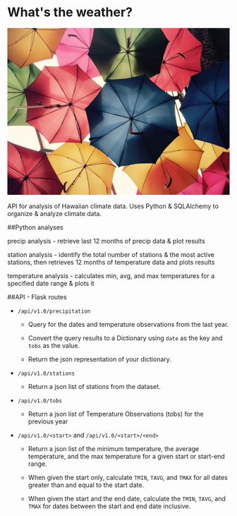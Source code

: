 # What's the weather?
![umbrellas](umbrellas.jpeg)

API for analysis of Hawaiian climate data. Uses Python & SQLAlchemy to organize & analyze climate data.



##Python analyses

precip analysis - retrieve last 12 months of precip data & plot results

station analysis - identify the total number of stations & the most active stations, then retrieves 12 months of temperature data and plots results

temperature analysis - calculates min, avg, and max temperatures for a specified date range & plots it



##API - Flask routes

* `/api/v1.0/precipitation`

  * Query for the dates and temperature observations from the last year.

  * Convert the query results to a Dictionary using `date` as the key and `tobs` as the value.

  * Return the json representation of your dictionary.

* `/api/v1.0/stations`

  * Return a json list of stations from the dataset.

* `/api/v1.0/tobs`

  * Return a json list of Temperature Observations (tobs) for the previous year

* `/api/v1.0/<start>` and `/api/v1.0/<start>/<end>`

  * Return a json list of the minimum temperature, the average temperature, and the max temperature for a given start or start-end range.

  * When given the start only, calculate `TMIN`, `TAVG`, and `TMAX` for all dates greater than and equal to the start date.

  * When given the start and the end date, calculate the `TMIN`, `TAVG`, and `TMAX` for dates between the start and end date inclusive.
